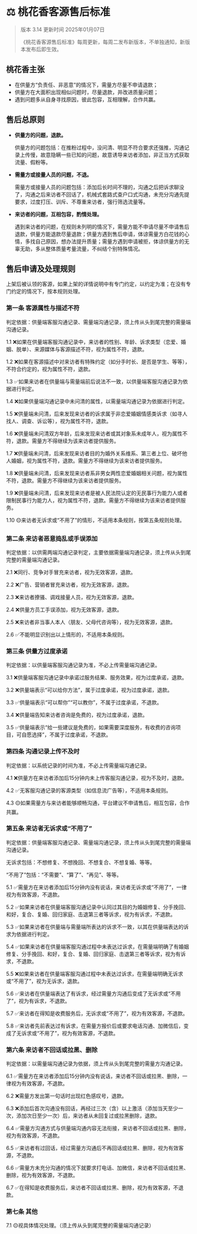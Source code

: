 # ⚖️ 桃花香客源售后标准

> 版本 3.14 更新时间 2025年01月07日
> 
> 《桃花香客源售后标准》每周更新，每周二发布新版本，不单独通知，新版本发布后即生效。

## 桃花香主张

- 在供量方“负责任、非恶意”的情况下，需量方尽量不申请退款；
- 供量方在大面积出现相似问题时，尽量退款，并改进质量问题；
- 遇到问题多从自身寻找原因，彼此包容，互相理解，合作共赢。

## 售后总原则

- **供量方的问题，退款。**

    供量方的问题包括：在推粉过程中，没问清、明显不符合要求还强推，沟通记录上传慢，故意隐瞒一些已知的问题，故意诱导来访者添加，非正当方式获取流量、假粉等。

- **需量方或接量人员的问题，不退。**

    需量方或接量人员的问题包括：添加后长时间不理的，沟通之后把诉求聊没了，沟通之后来访者不回话了，机械式套路式查户口式沟通，未充分沟通先提要求，过度打压、训斥、不尊重来访者，强行筛选流量等。

- **来访者的问题，互相包容，酌情处理。**

    遇到来访者的问题，在规则未列明的情况下，需量方能不申请尽量不申请售后退款，供量方能退款尽量退款；供量方遇到售后申请，体谅需量方白花钱的心情，多找自己原因，想办法提升质量；需量方遇到申请被拒，体谅供量方的无辜无助，多从整体质量考量流量，不纠结个别特殊情况。

## 售后申请及处理规则

上架后被认领的客源，如果上架的详情说明中有专门约定，以约定为准；在没有专门约定的情况下，按本规则处理。

### 第一条 客源属性与描述不符

判定依据：供量端客服沟通记录、需量端沟通记录，须上传从头到尾完整的需量端沟通记录。

1.1 ❌如果在供量端客服沟通记录中，来访者的性别、年龄、诉求类型（恋爱、婚姻、脱单）、来源媒体与客源描述不符，视为属性不符，退款。

1.2 ❌如果在客源描述中对来访者有特殊约定（如分手时长、是否是学生、等等），不符合约定的，视为属性不符，退款。

1.3 ✅如果来访者在供量端与需量端前后说法不一致，以供量端客服沟通记录为依据进行判定。

1.4 ❌如果供量端沟通记录中未问清的属性，以需量端沟通记录为依据进行判定。

1.5 ❌供量端未问清，后来发现来访者的诉求属于非恋爱婚姻情感类诉求（如寻人找人、调查、诉讼等），视为属性不符，退款。

1.6 ❌供量端未问清双方年龄，后来发现来访者或其对象系未成年人，视为属性不符，退款。需量方不得继续为该来访者提供服务。

1.7 ❌供量端未问清，后来发现来访者目的为婚外关系维系、第三者上位、破坏他人婚姻，视为属性不符，退款。需量方不得继续为该来访者提供服务。

1.8 ❌供量端未问清，后来发现来访者系非男女两性恋爱婚姻相关问题，视为属性不符，退款。需量方不得继续为该来访者提供服务。

1.9 ❌供量端未问清，后来发现来访者是被人民法院认定的无民事行为能力人或者限制民事行为能力人，视为属性不符，退款。需量方不得继续为该来访者提供服务。

1.10 🟡来访者无诉求或“不用了”的情形，不适用本条规则，按第五条规则处理。

### 第二条 来访者恶意捣乱或手误添加

判定依据：以供需两端沟通记录判定，主要依据需量端沟通记录，须上传从头到尾完整的需量端沟通记录。

2.1 ❌同行、竞争对手冒充来访者，视为无效客源，退款。

2.2 ❌广告、营销者冒充来访者，视为无效客源，退款。

2.3 ❌来访者撩骚、调戏接量人员，视为无效客源，退款。

2.4 ❌供量方员工手误添加，视为无效客源，退款。

2.5 ❌来访者非当事人本人（朋友、父母代咨询等），视为无效客源，退款。

2.6 ✅不能明显识别出以上情形的，不适用本条规则。

### 第三条 供量方过度承诺

判定依据：以供量端客服沟通记录为准，不必上传需量端沟通记录。

3.1 ❌供量端客服沟通记录中承诺过服务结果、服务效果，视为过度承诺，退款。

3.2 ❌供量端表示“可以给你方法”，属于过度承诺，视为过度承诺，退款。

3.3 ✅供量端表示“可以帮你”“可以教你”，不属于过度承诺，不退款。

3.4 ❌供量端告知来访者咨询是免费的，视为过度承诺，退款。

3.5 ✅供量端表示“给一些建议是免费的，如果需要深度服务，有收费的咨询项目，可自愿选择”，不属于过度承诺，不退款。

### 第四条 沟通记录上传不及时

判定依据：以系统记录的时间为准，不必上传需量端沟通记录。

4.1 ❌供量方在来访者添加后15分钟内未上传客服沟通记录，视为不及时，退款。

4.2 ✅无客服沟通记录的客源类型（如信息流广告等），不适用本条规则。

4.3 🟡如果需量方与来访者能够顺畅沟通，平台建议不申请售后，相互包容，合作共赢。

### 第五条 来访者无诉求或“不用了”

判定依据：供量端客服沟通记录、需量端沟通记录，须上传从头到尾完整的需量端沟通记录。

无诉求包括：不想修复、不想挽回、不想复合、不想复婚、等等。

“不用了”包括：“不需要”、“算了”、“再见”、等等。

5.1 ✅需量方在来访者添加后15分钟内没有说话，来访者无诉求或“不用了”，一律视为有效客源，不退款。

5.2 ✅如果来访者在供量端客服沟通记录中认同过其目的为婚姻修复、分手挽回、和好，复合、复婚、回归家庭、击退第三者等诉求，视为有诉求，不退款。

5.3 ✅如果来访者在供量端与需量端所表达的诉求不一致，以其在供量端表达的诉求为依据进行判定。

5.4 ✅如果来访者在供量端客服沟通过程中未表达过诉求，在需量端明确了有婚姻修复、分手挽回、和好，复合、复婚、回归家庭、击退第三者等诉求，视为有诉求，不退款。

5.5 ❌如果来访者在供量端客服沟通过程中未表达过诉求，在需量端明确无诉求或“不用了”，视为无诉求，退款。

5.6 ✅来访者在供量端表达了有诉求，经过需量方沟通后变成了无诉求或“不用了”，视为有诉求，不退款。

5.7 ✅来访者在得知是收费服务后，无诉求或“不用了”，视为有效客源，不退款。

5.8 ✅来访者先前表达过有诉求，在需量方报价后或要求电话沟通、加微信后，变成了无诉求或“不用了”，视为有效客源，不退款。


### 第六条 来访者不回话或拉黑、删除

判定依据：以需量端沟通记录为依据，须上传从头到尾完整的需量方沟通记录。

6.1 ✅需量方在来访者添加后15分钟内没有说话，来访者不回话或拉黑、删除，一律视为有效客源，不退款。

6.2 ❌需量方发出第一句话时出现红色感叹号，退款。

6.3 ❌添加后首次沟通没有回话，再经过三次（含）以上激活（添加当天至少一次，添加次日至少一次）后，来访者从未回复过或拉黑删除，退款。

6.4 ✅需量方沟通方式与供量端沟通内容无法衔接，来访者不回话或拉黑、删除，视为有效客源，不退款。

6.5 ✅来访者有过回话，经过需量方沟通后不再回话或拉黑、删除，视为有效客源，不退款。

6.6 ✅需量方未充分沟通的情况下就要求打电话、加微信，来访者不回话或拉黑、删除，视为有效客源，不退款。

6.7 ✅在得知是收费服务后，来访者不回话或拉黑、删除，视为有效客源，不退款。

### 第七条 其他

7.1 🟡视具体情况处理。（须上传从头到尾完整的需量端沟通记录）
